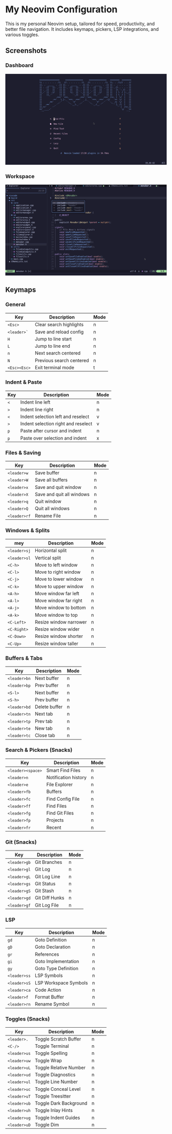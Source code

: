 # My Neovim Configuration

This is my personal Neovim setup, tailored for speed, productivity, and better file navigation.
It includes keymaps, pickers, LSP integrations, and various toggles.

## Screenshots

### Dashboard
![Dashboard](./pictures/dashboard.png)

### Workspace
![Workspace](./pictures/workspace.png)


## Keymaps

### General
| Key          | Description             | Mode |
|--------------|-------------------------|------|
| `<Esc>`      | Clear search highlights | n    |
| ``<leader>` `` | Save and reload config | n    |
| `H`          | Jump to line start      | n    |
| `L`          | Jump to line end        | n    |
| `n`          | Next search centered    | n    |
| `N`          | Previous search centered| n    |
| `<Esc><Esc>`      | Exit terminal mode      | t    |

### Indent & Paste
| Key | Description                             | Mode |
|-----|-----------------------------------------|------|
| `<` | Indent line left                        | n    |
| `>` | Indent line right                       | n    |
| `<` | Indent selection left and reselect      | v    |
| `>` | Indent selection right and reselect     | v    |
| `p` | Paste after cursor and indent           | n    |
| `p` | Paste over selection and indent         | x    |

### Files & Saving
| Key        | Description              | Mode |
|------------|--------------------------|------|
| `<leader>w`| Save buffer              | n    |
| `<leader>W`| Save all buffers         | n    |
| `<leader>x`| Save and quit window     | n    |
| `<leader>X`| Save and quit all windows| n    |
| `<leader>q`| Quit window              | n    |
| `<leader>Q`| Quit all windows         | n    |
| `<leader>rf`| Rename File             | n    |

### Windows & Splits
| mey        | Description            | Mode |
|------------|------------------------|------|
| `<leader>sj` | Horizontal split     | n    |
| `<leader>sl` | Vertical split       | n    |
| `<C-h>`    | Move to left window    | n    |
| `<C-l>`    | Move to right window   | n    |
| `<C-j>`    | Move to lower window   | n    |
| `<C-k>`    | Move to upper window   | n    |
| `<A-h>`    | Move window far left   | n    |
| `<A-l>`    | Move window far right  | n    |
| `<A-j>`    | Move window to bottom  | n    |
| `<A-k>`    | Move window to top     | n    |
| `<C-Left>` | Resize window narrower | n    |
| `<C-Right>`| Resize window wider    | n    |
| `<C-Down>` | Resize window shorter  | n    |
| `<C-Up>`   | Resize window taller   | n    |

### Buffers & Tabs
| Key        | Description    | Mode |
|------------|----------------|------|
| `<leader>bn` | Next buffer  | n    |
| `<leader>bp` | Prev buffer  | n    |
| `<S-l>`    | Next buffer    | n    |
| `<S-h>`    | Prev buffer    | n    |
| `<leader>bd` | Delete buffer| n    |
| `<leader>tn` | Next tab     | n    |
| `<leader>tp` | Prev tab     | n    |
| `<leader>te` | New tab      | n    |
| `<leader>tc` | Close tab    | n    |

### Search & Pickers (Snacks)
| Key              | Description            | Mode |
|------------------|------------------------|------|
| `<leader><space>`| Smart Find Files       | n    |
| `<leader>n`      | Notification history   | n    |
| `<leader>e`      | File Explorer          | n    |
| `<leader>fb`     | Buffers                | n    |
| `<leader>fc`     | Find Config File       | n    |
| `<leader>ff`     | Find Files             | n    |
| `<leader>fg`     | Find Git Files         | n    |
| `<leader>fp`     | Projects               | n    |
| `<leader>fr`     | Recent                 | n    |

### Git (Snacks)
| Key        | Description       | Mode |
|------------|-------------------|------|
| `<leader>gb` | Git Branches    | n    |
| `<leader>gl` | Git Log         | n    |
| `<leader>gL` | Git Log Line    | n    |
| `<leader>gs` | Git Status      | n    |
| `<leader>gS` | Git Stash       | n    |
| `<leader>gd` | Git Diff Hunks  | n    |
| `<leader>gf` | Git Log File    | n    |

### LSP
| Key        | Description              | Mode |
|------------|--------------------------|------|
| `gd`       | Goto Definition          | n    |
| `gD`       | Goto Declaration         | n    |
| `gr`       | References               | n    |
| `gi`       | Goto Implementation      | n    |
| `gy`       | Goto Type Definition     | n    |
| `<leader>ss` | LSP Symbols            | n    |
| `<leader>sS` | LSP Workspace Symbols  | n    |
| `<leader>ca` | Code Action            | n    |
| `<leader>f`  | Format Buffer          | n    |
| `<leader>rn` | Rename Symbol          | n    |

### Toggles (Snacks)
| Key        | Description              | Mode |
|------------|--------------------------|------|
| `<leader>.` | Toggle Scratch Buffer   | n    |
| `<C-/>`    | Toggle Terminal          | n    |
| `<leader>us`| Toggle Spelling         | n    |
| `<leader>uw`| Toggle Wrap             | n    |
| `<leader>uL`| Toggle Relative Number  | n    |
| `<leader>ud`| Toggle Diagnostics      | n    |
| `<leader>ul`| Toggle Line Number      | n    |
| `<leader>uc`| Toggle Conceal Level    | n    |
| `<leader>uT`| Toggle Treesitter       | n    |
| `<leader>ub`| Toggle Dark Background  | n    |
| `<leader>uh`| Toggle Inlay Hints      | n    |
| `<leader>ug`| Toggle Indent Guides    | n    |
| `<leader>uD`| Toggle Dim              | n    |
